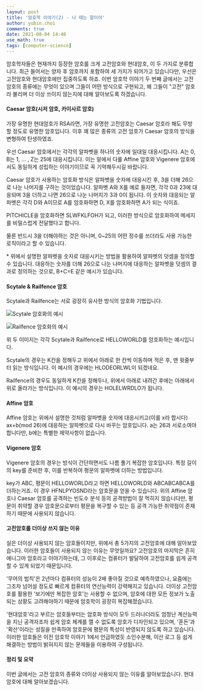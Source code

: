 ```yaml
---
layout: post
title: '암호학 이야기(2) - 나 때는 말이야'
author: yubin.choi
comments: true
date: 2021-08-04 14:40
use_math: true
tags: [computer-science]
---
```


암호학자들은 현재까지 등장한 암호를 크게 고전암호와 현대암호, 이 두 가지로 분류합니다. 최근 들어서는 양자 후 암호까지 포함하여 세 가지가 되어가고 있습니다만, 우선은 고전암호와 현대암호에만 집중하도록 하죠. 이번 암호학 이야기 두 번째 글에서는 고전 암호의 종류에는 무엇이 있으며 그들이 어떤 방식으로 구현되고, 왜 그들이 "고전" 암호라 불리며 더 이상 쓰이지 않는지에 대해 알아보도록 하겠습니다.



#### Caesar 암호(시저 암호, 카이사르 암호)

가장 유명한 현대암호가 RSA라면, 가장 유명한 고전암호는 Caesar 암호라 해도 무방할 정도로 유명한 암호입니다. 이후 꽤 많은 종류의 고전 암호가 Caesar 암호의 방식을 변형하여 탄생하였죠.

우선 Caesar 암호에서는 각각의 알파벳을 하나의 숫자에 일대일 대응시킵니다. A는 0, B는 1, ... , Z는 25에 대응시킵니다. 이는 밑에서 다룰 Affine 암호와 Vigenere 암호에서도 동일하게 성립하는 이야기이므로 꼭 기억해두시길 바랍니다.

Caesar 암호가 사용하는 암호화 방식은 알파벳을 숫자에 대응시킨 후, 3을 더해 26으로 나눈 나머지를 구하는 것이었습니다. 알파벳 A와 X를 예로 들자면, 각각 0과 23에 대응되며 3을 더하고 나면 26으로 나눈 나머지가 3과 0이 됩니다. 이 숫자와 대응되는 알파벳은 각각 D와 A이므로 A를 암호화하면 D, X를 암호화하면 A가 되는 식이죠.

PITCHICLE을 암호화하면 SLWFKLFOH가 되고, 이러한 방식으로 암호화하여 메세지를 비밀스럽게 전달했다고 합니다.

물론 반드시 3을 더해야하는 것은 아니며, 0~25의 어떤 정수를 쓰더라도 사용 가능한 로직이라고 할 수 있습니다.

\* 위에서 설명한 알파벳을 숫자로 대응시키는 방법을 활용하여 알파벳의 덧셈을 정의할 수 있습니다. 대응하는 숫자를 더해 26으로 나눈 나머지에 대응하는 알파벳을 덧셈의 결과로 정의하는 것으로, B+C=E 같은 예시가 있습니다.



#### Scytale & Railfence 암호

Scytale과 Railfence는 서로 굉장히 유사한 방식의 암호화 기법입니다.

![Scytale 암호화의 예시](https://user-images.githubusercontent.com/46587635/128128007-642d4acc-0b07-4494-935a-0ab4b7d9e3c5.png)

![Railfence 암호화의 예시](https://user-images.githubusercontent.com/46587635/128128043-e1a99cba-bd3b-4b96-acca-d9898f251706.png)

위 두 이미지는 각각 Scytale과 Railfence로 HELLOWORLD를 암호화하는 예시입니다. 

Scytale의 경우는 K칸을 정해두고 위에서 아래로 한 칸씩 이동하며 적은 후, 맨 윗줄부터 읽는 방식입니다. 이 예시의 경우에는 HLODEORLWL이 되겠네요.

Railfence의 경우도 동일하게 K칸을 정해두나, 위에서 아래로 내려간 후에는 아래에서 위로 올라가는 방식입니다. 이 예시의 경우는 HOLELWRDLO가 됩니다.



#### Affine 암호

Affine 암호는 위에서 설명한 것처럼 알파벳을 숫자에 대응시키고(이를 x라 합시다) ax+b(mod 26)에 대응하는 알파벳으로 다시 바꾸는 암호입니다. a는 26과 서로소여야 합니다만, b에는 특별한 제약사항이 없습니다.



#### Vigenere 암호

Vigenere 암호의 경우는 방식이 간단하면서도 나름 풀기 복잡한 암호입니다. 특정 길이의 key를 준비한 후, 이를 반복하여 평문의 알파벳에 더하는 방법입니다.

key가 ABC, 평문이 HELLOWORLD라고 하면 HELLOWORLD와 ABCABCABCA를 더하는거죠. 이 경우 HFNLPYOSND라는 암호문을 얻을 수 있습니다. 위의 Affine 암호나 Caesar 암호를 공격하는 빈도수 분석 등의 공격방법이 잘 먹히지 않습니다만, 평문이 취약할 경우 암호문으로부터 평문을 복구할 수 있는 등 공격 가능한 취약점이 존재하기 때문에 사용되지 않습니다.



#### 고전암호를 더이상 쓰지 않는 이유

실은 더이상 사용되지 않는 암호들이지만, 위에서 총 5가지의 고전암호에 대해 알아보았습니다. 이러한 암호들이 사용되지 않는 이유는 무엇일까요? 고전암호의 마지막은 흔히 에니그마 암호라고 이야기하는데, 그 이후로는 컴퓨터가 발달하여 고전암호를 쉽게 공격할 수 있게 되었기 때문입니다.

'무어의 법칙'은 2년마다 컴퓨터의 성능이 2배 좋아질 것으로 예측하였으나, 요즘에는 그조차 넘어설 정도로 빠르게 컴퓨터의 연산능력이 강력해지고 있습니다. 더이상 고전암호를 활용한 '보기에만 복잡한 암호'는 사용할 수 없으며, 암호에 대한 모든 정보가 노출되는 상황도 고려해야하기 때문에 암호학이 굉장히 복잡해졌습니다.

'현대암호'라고 부르는 암호들부터는 암호화 방식이 모두 드러나더라도 엄청난 계산능력을 지닌 공격자조차 쉽게 암호 체계를 깰 수 없도록 암호가 디자인되고 있으며, '혼돈'과 '확산'이라는 성질을 만족하여 암호문에 평문의 특성이 반영되지 않도록 하고 있습니다. 이러한 암호들은 이전 암호학 이야기 1에서 언급하였듯 소인수분해, 이산 로그 등 쉽게 해결하는 방법이 밝혀지지 않는 문제들을 이용하여 구성됩니다.



#### 정리 및 요약

이번 글에서는 고전 암호의 종류와 더이상 사용되지 않는 이유를 알아보았습니다. 현대암호에 대해 알아보겠습니다.

